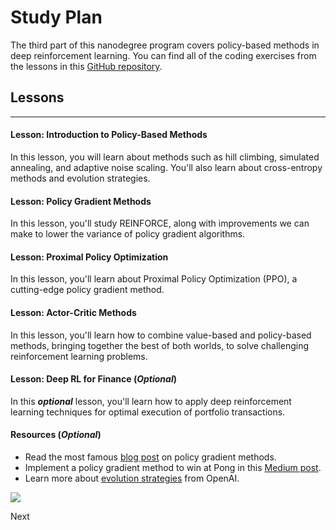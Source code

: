 # Study Plan

The third part of this nanodegree program covers policy-based methods in deep reinforcement learning. You can find all of the coding exercises from the lessons in this [GitHub repository](https://github.com/udacity/deep-reinforcement-learning).

## Lessons

* * *

#### Lesson: Introduction to Policy-Based Methods

In this lesson, you will learn about methods such as hill climbing, simulated annealing, and adaptive noise scaling. You'll also learn about cross-entropy methods and evolution strategies.

#### Lesson: Policy Gradient Methods

In this lesson, you'll study REINFORCE, along with improvements we can make to lower the variance of policy gradient algorithms.

#### Lesson: Proximal Policy Optimization

In this lesson, you'll learn about Proximal Policy Optimization (PPO), a cutting-edge policy gradient method.

#### Lesson: Actor-Critic Methods

In this lesson, you'll learn how to combine value-based and policy-based methods, bringing together the best of both worlds, to solve challenging reinforcement learning problems.

#### Lesson: Deep RL for Finance (_Optional_)

In this **_optional_** lesson, you'll learn how to apply deep reinforcement learning techniques for optimal execution of portfolio transactions.

#### Resources (_Optional_)

- Read the most famous [blog post](http://karpathy.github.io/2016/05/31/rl/) on policy gradient methods.
- Implement a policy gradient method to win at Pong in this [Medium post](https://medium.com/@dhruvp/how-to-write-a-neural-network-to-play-pong-from-scratch-956b57d4f6e0).
- Learn more about [evolution strategies](https://blog.openai.com/evolution-strategies/) from OpenAI.

![](https://video.udacity-data.com/topher/2020/October/5f862cbe_screen-shot-2020-10-13-at-3.39.41-pm/screen-shot-2020-10-13-at-3.39.41-pm.png)

Next